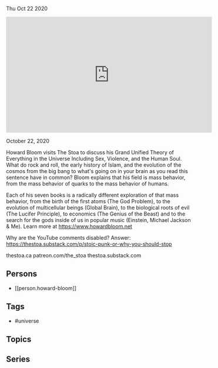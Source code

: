 



Thu Oct 22 2020

<iframe width="560" height="315" src="https://www.youtube.com/embed/XTVNnNAX_Jw" title="This Universe Calls on Us to Radically Reinvent Her w/ Howard Bloom" frameborder="0" allow="accelerometer; autoplay; clipboard-write; encrypted-media; gyroscope; picture-in-picture" allowfullscreen ></iframe>

October 22, 2020

Howard Bloom visits The Stoa to discuss his Grand Unified Theory of Everything in the Universe Including Sex, Violence, and the Human Soul. What do rock and roll, the early history of Islam, and the evolution of the cosmos from the big bang to what's going on in your brain as you read this sentence have in common? Bloom explains that his field is mass behavior, from the mass behavior of quarks to the mass behavior of humans.

Each of his seven books is a radically different exploration of that mass behavior, from the birth of the first atoms (The God Problem), to the evolution of multicellular beings (Global Brain), to the biological roots of evil (The Lucifer Principle), to economics (The Genius of the Beast) and to the search for the gods inside of us in popular music (Einstein, Michael Jackson & Me). Learn more at https://www.howardbloom.net

Why are the YouTube comments disabled? Answer: https://thestoa.substack.com/p/stoic-punk-or-why-you-should-stop

thestoa.ca
patreon.com/the_stoa
thestoa.substack.com

## Persons

- [[person.howard-bloom]]

## Tags

- #universe

## Topics



## Series



